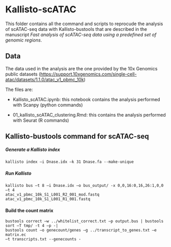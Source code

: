 # Kallisto-scATAC

This folder contains all the command and scripts to reprocude the analysis of scATAC-seq data with Kallisto-bustools that are described in the manuscript *Fast analysis of scATAC-seq data using a predefined set of genomic regions*.

## Data

The data used in the analysis are the one provided by the 10x Genomics public datasets (https://support.10xgenomics.com/single-cell-atac/datasets/1.1.0/atac_v1_pbmc_10k)

The files are:

* Kallisto_scATAC.ipynb: this notebook contains the analysis performed with Scanpy (python commands)

* 01_kallisto_scATAC_clustering.Rmd: this contains the analysis performed with Seurat (R commands)

## Kallisto-bustools command for scATAC-seq

##### Generate a Kallisto index

```
kallisto index –i Dnase.idx –k 31 Dnase.fa --make-unique  
```

##### Run Kallisto
```
kallisto bus –t 8 –i Dnase.idx –o bus_output/ -x 0,0,16:0,16,26:1,0,0 –t 4 
atac_v1_pbmc_10k_S1_L001_R2_001_mod.fastq atac_v1_pbmc_10k_S1_L001_R1_001.fastq 
```

#### Build the count matrix
```
bustools correct –w ../whitelist_correct.txt –p output.bus | bustools sort –T tmp/ -t 4 –p -| 
bustools count –o genecount/genes –g ../transcript_to_genes.txt –e matrix.ec 
–t transcripts.txt --genecounts -
```

